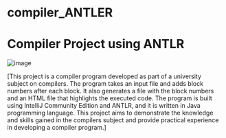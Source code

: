 # compiler_ANTLER
# Compiler Project using ANTLR
![image](https://user-images.githubusercontent.com/66388583/233209433-10fafac1-fe90-4b38-bad5-a8ceed809e49.png)

[This project is a compiler program developed as part of a university subject on compilers. The program takes an input file and adds block numbers after each block. It also generates a file with the block numbers and an HTML file that highlights the executed code. The program is built using IntelliJ Community Edition and ANTLR, and it is written in Java programming language. This project aims to demonstrate the knowledge and skills gained in the compilers subject and provide practical experience in developing a compiler program.]
